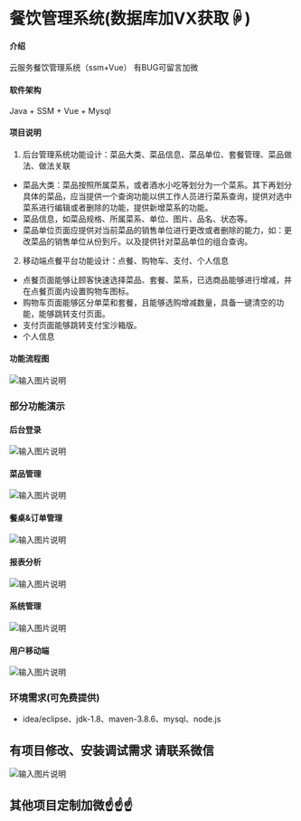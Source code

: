 # 餐饮管理系统(数据库加VX获取☟)

#### 介绍
云服务餐饮管理系统（ssm+Vue）
有BUG可留言加微

#### 软件架构
Java + SSM + Vue + Mysql


#### 项目说明

1.  后台管理系统功能设计：菜品大类、菜品信息、菜品单位、套餐管理、菜品做法、做法关联
- 菜品大类：菜品按照所属菜系，或者酒水小吃等划分为一个菜系。其下再划分具体的菜品，应当提供一个查询功能以供工作人员进行菜系查询，提供对选中菜系进行编辑或者删除的功能，提供新增菜系的功能。
- 菜品信息，如菜品规格、所属菜系、单位、图片、品名、状态等。
- 菜品单位页面应提供对当前菜品的销售单位进行更改或者删除的能力，如：更改菜品的销售单位从份到斤。以及提供针对菜品单位的组合查询。
2.  移动端点餐平台功能设计：点餐、购物车、支付、个人信息
- 点餐页面能够让顾客快速选择菜品、套餐、菜系，已选商品能够进行增减，并在点餐页面内设置购物车图标。
- 购物车页面能够区分单菜和套餐，且能够选购增减数量，具备一键清空的功能，能够跳转支付页面。
- 支付页面能够跳转支付宝沙箱版。
- 个人信息

#### 功能流程图
![输入图片说明](photo/%E5%AE%9E%E4%BD%93&%E5%8A%9F%E8%83%BD%E5%9B%BE.gif)

### 部分功能演示
#### 后台登录
![输入图片说明](photo/%E5%90%8E%E5%8F%B0%E7%99%BB%E5%BD%95.gif)

#### 菜品管理
![输入图片说明](photo/%E8%8F%9C%E5%93%81%E7%AE%A1%E7%90%86.gif)

#### 餐桌&订单管理
![输入图片说明](photo/%E9%A4%90%E6%A1%8C&%E8%AE%A2%E5%8D%95%E7%AE%A1%E7%90%86.gif)

#### 报表分析
![输入图片说明](photo/%E6%8A%A5%E8%A1%A8%E5%88%86%E6%9E%90.gif)

#### 系统管理
![输入图片说明](photo/%E7%B3%BB%E7%BB%9F%E7%AE%A1%E7%90%86.gif)

#### 用户移动端
![输入图片说明](photo/%E7%94%A8%E6%88%B7%E6%89%8B%E6%9C%BA%E7%AB%AF.gif)



### 环境需求(可免费提供)
- idea/eclipse、jdk-1.8、maven-3.8.6、mysql、node.js


## 有项目修改、安装调试需求 请联系微信
![输入图片说明](photo/0-WeChat.png)

## 其他项目定制加微☝☝☝
